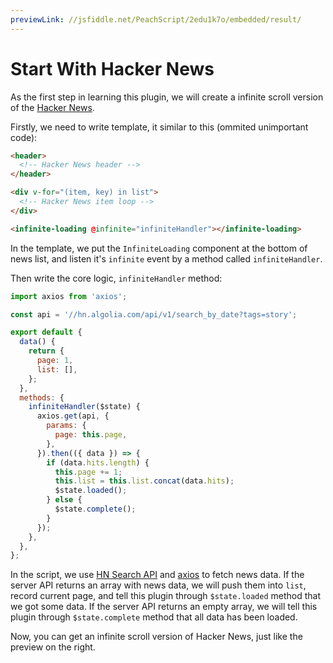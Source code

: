 ```yaml
---
previewLink: //jsfiddle.net/PeachScript/2edu1k7o/embedded/result/
---
```


# Start With Hacker News

As the first step in learning this plugin, we will create a infinite scroll version of the [Hacker News](https://news.ycombinator.com/).

Firstly, we need to write template, it similar to this (ommited unimportant code):

``` html
<header>
  <!-- Hacker News header -->
</header>

<div v-for="(item, key) in list">
  <!-- Hacker News item loop -->
</div>

<infinite-loading @infinite="infiniteHandler"></infinite-loading>
```

In the template, we put the `InfiniteLoading` component at the bottom of news list, and listen it's `infinite` event by a method called `infiniteHandler`.

Then write the core logic, `infiniteHandler` method:

``` js
import axios from 'axios';

const api = '//hn.algolia.com/api/v1/search_by_date?tags=story';

export default {
  data() {
    return {
      page: 1,
      list: [],
    };
  },
  methods: {
    infiniteHandler($state) {
      axios.get(api, {
        params: {
          page: this.page,
        },
      }).then(({ data }) => {
        if (data.hits.length) {
          this.page += 1;
          this.list = this.list.concat(data.hits);
          $state.loaded();
        } else {
          $state.complete();
        }
      });
    },
  },
};
```

In the script, we use [HN Search API](https://hn.algolia.com/api) and [axios](https://github.com/mzabriskie/axios) to fetch news data. If the server API returns an array with news data, we will push them into `list`, record current page, and tell this plugin through `$state.loaded` method that we got some data. If the server API returns an empty array, we will tell this plugin through `$state.complete` method that all data has been loaded.

Now, you can get an infinite scroll version of Hacker News, just like the preview on the right.
